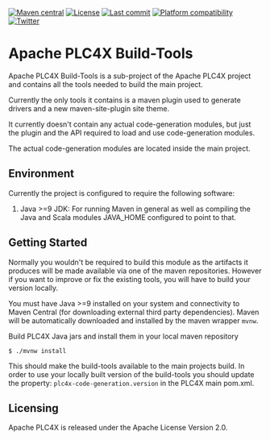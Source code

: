 <!--
  Licensed to the Apache Software Foundation (ASF) under one
  or more contributor license agreements.  See the NOTICE file
  distributed with this work for additional information
  regarding copyright ownership.  The ASF licenses this file
  to you under the Apache License, Version 2.0 (the
  "License"); you may not use this file except in compliance
  with the License.  You may obtain a copy of the License at

      http://www.apache.org/licenses/LICENSE-2.0

  Unless required by applicable law or agreed to in writing,
  software distributed under the License is distributed on an
  "AS IS" BASIS, WITHOUT WARRANTIES OR CONDITIONS OF ANY
  KIND, either express or implied.  See the License for the
  specific language governing permissions and limitations
  under the License.
  -->
[![Maven central](https://img.shields.io/maven-central/v/org.apache.plc4x.plugins/plc4x-maven-plugin.svg)](https://img.shields.io/maven-central/v/org.apache.plc4x.plugins/plc4x-maven-plugin.svg)
[![License](https://img.shields.io/github/license/apache/plc4x.svg)](http://www.apache.org/licenses/LICENSE-2.0)
[![Last commit](https://img.shields.io/github/last-commit/apache/plc4x-build-tools.svg)]()
[![Platform compatibility](https://github.com/apache/plc4x-build-tools/actions/workflows/ensure-platforms.yml/badge.svg)](https://github.com/apache/plc4x-build-tools/actions/workflows/ensure-platforms.yml)
[![Twitter](https://img.shields.io/twitter/follow/ApachePLC4X.svg?label=Follow&style=social)](https://twitter.com/ApachePLC4X)

Apache PLC4X Build-Tools
========================

Apache PLC4X Build-Tools is a sub-project of the Apache PLC4X project and contains
all the tools needed to build the main project.

Currently the only tools it contains is a maven plugin used to generate drivers and
a new maven-site-plugin site theme.

It currently doesn't contain any actual code-generation modules, but just the plugin
and the API required to load and use code-generation modules.

The actual code-generation modules are located inside the main project.

Environment
-----------

Currently the project is configured to require the following software:

1) Java >=9 JDK: For running Maven in general as well as compiling the Java and Scala
modules JAVA_HOME configured to point to that.


Getting Started
---------------

Normally you wouldn't be required to build this module as the artifacts it produces
will be made available via one of the maven repositories. However if you want to improve
or fix the existing tools, you will have to build your version locally.

You must have Java >=9 installed on your system and connectivity to Maven Central
(for downloading external third party dependencies). Maven will be automatically
downloaded and installed by the maven wrapper `mvnw`.

Build PLC4X Java jars and install them in your local maven repository

`$ ./mvnw install`

This should make the build-tools available to the main projects build.
In order to use your locally built version of the build-tools you should
update the property: `plc4x-code-generation.version` in the PLC4X main pom.xml.



Licensing
---------

Apache PLC4X is released under the Apache License Version 2.0.
